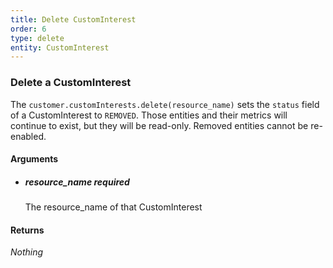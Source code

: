 ```yaml
---
title: Delete CustomInterest 
order: 6
type: delete
entity: CustomInterest 
---
```


### Delete a CustomInterest 

The `customer.customInterests.delete(resource_name)` sets the `status` field of a CustomInterest to `REMOVED`. Those entities and their metrics will continue to exist, but they will be read-only. Removed entities cannot be re-enabled.


#### Arguments

-   ##### resource_name _required_
    The resource_name of that CustomInterest


#### Returns

_Nothing_